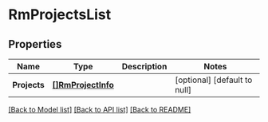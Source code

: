 # RmProjectsList

## Properties
Name | Type | Description | Notes
------------ | ------------- | ------------- | -------------
**Projects** | [**[]RmProjectInfo**](RMProjectInfo.md) |  | [optional] [default to null]

[[Back to Model list]](../README.md#documentation-for-models) [[Back to API list]](../README.md#documentation-for-api-endpoints) [[Back to README]](../README.md)

